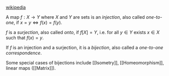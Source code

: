 [wikipedia](https://en.wikipedia.org/wiki/Bijection)

A map $f : X \rightarrow Y$ where $X$ and $Y$ are sets
is an _injection_, also called _one-to-one_,
if $x = y \iff f(x) = f(y)$.

$f$ is a _surjection_, also called _onto_,
if $f[X] = Y$, i.e. for all $y \in Y$ exists $x \in X$ such that $f(x) = y$.

If $f$ is an injection and a surjection,
it is a _bijection_, also called a _one-to-one correspondence_.

Some special cases of bijections
include [[Isometry]], [[Homeomorphism]],
linear maps ([[Matrix]]).